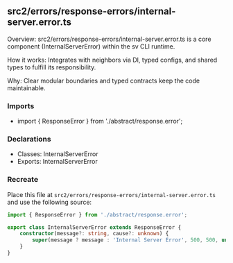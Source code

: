 ## src2/errors/response-errors/internal-server.error.ts

Overview: src2/errors/response-errors/internal-server.error.ts is a core component (InternalServerError) within the sv CLI runtime.

How it works: Integrates with neighbors via DI, typed configs, and shared types to fulfill its responsibility.

Why: Clear modular boundaries and typed contracts keep the code maintainable.

### Imports

- import { ResponseError } from './abstract/response.error';

### Declarations

- Classes: InternalServerError
- Exports: InternalServerError

### Recreate

Place this file at `src2/errors/response-errors/internal-server.error.ts` and use the following source:

```ts
import { ResponseError } from './abstract/response.error';

export class InternalServerError extends ResponseError {
	constructor(message?: string, cause?: unknown) {
		super(message ? message : 'Internal Server Error', 500, 500, undefined, cause);
	}
}

```
